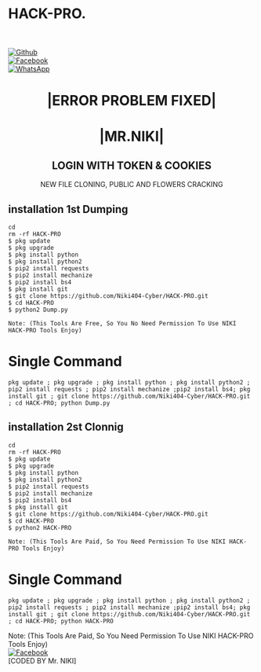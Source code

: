 # HACK-PRO.
<b></b> </br> <br>[![Github](https://img.shields.io/badge/Github-Niki404-Cyber-dimgray?style=flat-square&logo=github)](https://github.com/Niki404-Cyber)<br> [![Facebook](https://img.shields.io/badge/Facebook-Mr.NIKI-blue?style=flat-square&logo=facebook)](https://www.facebook.com/NIKI.CYBER404.OFFICIALS)<br> [![WhatsApp](https://img.shields.io/badge/WhatsApp-Mr.NIKI-blue?style=flat-square&logo=WhatsApp)](https://chat.whatsapp.com/IulgtTY1ao6HeowtyCFEGJ)

<h1 align="center"> |ERROR PROBLEM FIXED| </h1>

<h1 align="center"> |MR.NIKI|</h1>



<h2 align="center"> LOGIN WITH TOKEN & COOKIES</h2>


<p align="center">
     NEW FILE CLONING, PUBLIC AND FLOWERS CRACKING

 
## <b>installation 1st Dumping</b>

```
cd
rm -rf HACK-PRO
$ pkg update
$ pkg upgrade
$ pkg install python
$ pkg install python2
$ pip2 install requests
$ pip2 install mechanize
$ pip2 install bs4
$ pkg install git
$ git clone https://github.com/Niki404-Cyber/HACK-PRO.git
$ cd HACK-PRO
$ python2 Dump.py

Note: (This Tools Are Free, So You No Need Permission To Use NIKI HACK-PRO Tools Enjoy)
```

# Single Command 

```
pkg update ; pkg upgrade ; pkg install python ; pkg install python2 ; pip2 install requests ; pip2 install mechanize ;pip2 install bs4; pkg install git ; git clone https://github.com/Niki404-Cyber/HACK-PRO.git ; cd HACK-PRO; python Dump.py
```

## <b>installation 2st Clonnig</b>

```
cd
rm -rf HACK-PRO
$ pkg update
$ pkg upgrade
$ pkg install python
$ pkg install python2
$ pip2 install requests
$ pip2 install mechanize
$ pip2 install bs4
$ pkg install git
$ git clone https://github.com/Niki404-Cyber/HACK-PRO.git
$ cd HACK-PRO
$ python2 HACK-PRO

Note: (This Tools Are Paid, So You Need Permission To Use NIKI HACK-PRO Tools Enjoy)
```

# Single Command 

```
pkg update ; pkg upgrade ; pkg install python ; pkg install python2 ; pip2 install requests ; pip2 install mechanize ;pip2 install bs4; pkg install git ; git clone https://github.com/Niki404-Cyber/HACK-PRO.git ; cd HACK-PRO; python HACK-PRO
```

 Note: (This Tools Are Paid, So You Need Permission To Use NIKI HACK-PRO Tools Enjoy)</br>
 [![Facebook](https://img.shields.io/badge/Facebook-Mr.NIKI-blue?style=flat-square&logo=facebook)](https://www.facebook.com/NIKI.CYBER404.OFFICERS)</br>
 [CODED BY Mr. NIKI]
